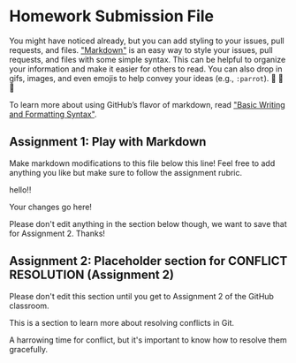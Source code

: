 # Homework Submission File

You might have noticed already, but you can add styling to your issues, pull requests, and files. ["Markdown"](https://guides.github.com/features/mastering-markdown/) is an easy way to style your issues, pull requests, and files with some simple syntax. This can be helpful to organize your information and make it easier for others to read. You can also drop in gifs, images, and even emojis to help convey your ideas (e.g., `:parrot`). 🐡 🏒 🦜

To learn more about using GitHub’s flavor of markdown, read ["Basic Writing and Formatting Syntax"](https://docs.github.com/en/github/writing-on-github/basic-writing-and-formatting-syntax).

## Assignment 1: Play with Markdown

Make markdown modifications to this file below this line! Feel free to add anything you like but make sure to follow the assignment rubric.

hello!!

Your changes go here!


Please don't edit anything in the section below though, we want to save that for Assignment 2. Thanks!

## Assignment 2: Placeholder section for CONFLICT RESOLUTION (Assignment 2)

Please don't edit this section until you get to Assignment 2 of the GitHub classroom.

This is a section to learn more about resolving conflicts in Git.

A harrowing time for conflict, but it's important to know how to resolve them gracefully.
